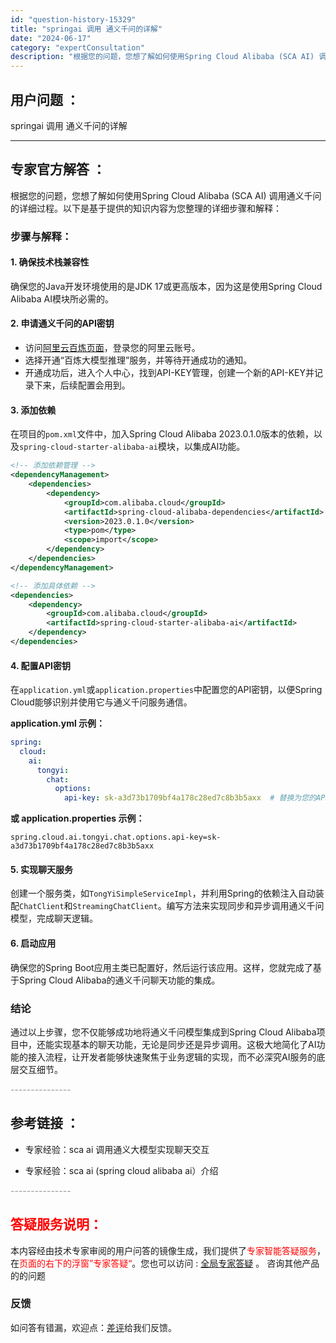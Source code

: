 ```yaml
---
id: "question-history-15329"
title: "springai 调用 通义千问的详解"
date: "2024-06-17"
category: "expertConsultation"
description: "根据您的问题，您想了解如何使用Spring Cloud Alibaba (SCA AI) 调用通义千问的详细过程。以下是基于提供的知识内容为您整理的详细步骤和解释：### 步骤与解释：#### 1. 确保技术栈兼容性确保您的Java开发环境使用的是JDK 17或更高版本，因为这是使用Spring C"
---
```


## 用户问题 ： 
 springai 调用 通义千问的详解  

---------------
## 专家官方解答 ：

根据您的问题，您想了解如何使用Spring Cloud Alibaba (SCA AI) 调用通义千问的详细过程。以下是基于提供的知识内容为您整理的详细步骤和解释：

### 步骤与解释：

#### 1. 确保技术栈兼容性
确保您的Java开发环境使用的是JDK 17或更高版本，因为这是使用Spring Cloud Alibaba AI模块所必需的。

#### 2. 申请通义千问的API密钥
- 访问[阿里云百炼页面](https://www.aliyun.com/product/bailian)，登录您的阿里云账号。
- 选择开通“百炼大模型推理”服务，并等待开通成功的通知。
- 开通成功后，进入个人中心，找到API-KEY管理，创建一个新的API-KEY并记录下来，后续配置会用到。

#### 3. 添加依赖
在项目的`pom.xml`文件中，加入Spring Cloud Alibaba 2023.0.1.0版本的依赖，以及`spring-cloud-starter-alibaba-ai`模块，以集成AI功能。

```xml
<!-- 添加依赖管理 -->
<dependencyManagement>
    <dependencies>
        <dependency>
            <groupId>com.alibaba.cloud</groupId>
            <artifactId>spring-cloud-alibaba-dependencies</artifactId>
            <version>2023.0.1.0</version>
            <type>pom</type>
            <scope>import</scope>
        </dependency>
    </dependencies>
</dependencyManagement>

<!-- 添加具体依赖 -->
<dependencies>
    <dependency>
        <groupId>com.alibaba.cloud</groupId>
        <artifactId>spring-cloud-starter-alibaba-ai</artifactId>
    </dependency>
</dependencies>
```

#### 4. 配置API密钥
在`application.yml`或`application.properties`中配置您的API密钥，以便Spring Cloud能够识别并使用它与通义千问服务通信。

**application.yml 示例：**
```yaml
spring:
  cloud:
    ai:
      tongyi:
        chat:
          options:
            api-key: sk-a3d73b1709bf4a178c28ed7c8b3b5axx  # 替换为您的API-KEY
```

**或 application.properties 示例：**
```properties
spring.cloud.ai.tongyi.chat.options.api-key=sk-a3d73b1709bf4a178c28ed7c8b3b5axx
```

#### 5. 实现聊天服务
创建一个服务类，如`TongYiSimpleServiceImpl`，并利用Spring的依赖注入自动装配`ChatClient`和`StreamingChatClient`。编写方法来实现同步和异步调用通义千问模型，完成聊天逻辑。

#### 6. 启动应用
确保您的Spring Boot应用主类已配置好，然后运行该应用。这样，您就完成了基于Spring Cloud Alibaba的通义千问聊天功能的集成。

### 结论
通过以上步骤，您不仅能够成功地将通义千问模型集成到Spring Cloud Alibaba项目中，还能实现基本的聊天功能，无论是同步还是异步调用。这极大地简化了AI功能的接入流程，让开发者能够快速聚焦于业务逻辑的实现，而不必深究AI服务的底层交互细节。


<font color="#949494">---------------</font> 


## 参考链接 ：

* 专家经验：sca ai 调用通义大模型实现聊天交互 
 
 * 专家经验：sca ai (spring cloud alibaba ai）介绍 


 <font color="#949494">---------------</font> 
 


## <font color="#FF0000">答疑服务说明：</font> 

本内容经由技术专家审阅的用户问答的镜像生成，我们提供了<font color="#FF0000">专家智能答疑服务</font>，在<font color="#FF0000">页面的右下的浮窗”专家答疑“</font>。您也可以访问 : [全局专家答疑](https://answer.opensource.alibaba.com/docs/intro) 。 咨询其他产品的的问题

### 反馈
如问答有错漏，欢迎点：[差评](https://ai.nacos.io/user/feedbackByEnhancerGradePOJOID?enhancerGradePOJOId=15604)给我们反馈。
